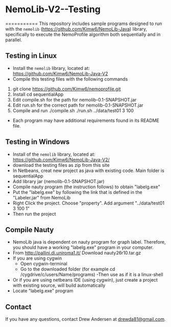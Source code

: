 # NemoLib-V2--Testing
===========
This repository includes sample programs designed to run with the `nemolib` (https://github.com/Kimw6/NemoLib-Java) 
library, specifically to execute the NemoProfile algorithm both sequentially 
and in parallel.

Testing in Linux
-------------
* Install the `nemolib` library, located at: 
https://github.com/Kimw6/NemoLib-Java-V2
* Compile this testing files with the following commands
1) git clone https://github.com/Kimw6/nemoprofile.git
2) Install
   cd sequentialApp
3) Edit compile.sh for the path for nemolib-0.1-SNAPSHOT.jar
4) Edit run.sh for the correct path for nemolib-0.1-SNAPSHOT.jar
5) Compile and run
   ./compile.sh
   ./run.sh ../data/test01 3 100
   
* Each program may have additional requirements found in its README file.

Testing in Windows
-------------
* Install of the `nemolib` library, located at: 
https://github.com/Kimw6/NemoLib-Java-V2/
* download the testing files as zip from this site
* In Netbeans, creat new project as java with existing code. Main folder is sequentialApp
* Add library jar (nemolib-0.1-SNAPSHOT.jar)
* Compile nauty program (the instruction follows) to obtain "labelg.exe"
* Put the "labelg.exe" by following the link that is defined in the "Labeler.jar" from NemoLib
* Right Click the project. Choose "property". Add argument "../data/test01 3 100 1"
* Then run the project

Compile Nauty
-------------
* NemoLib java is dependent on nauty program for graph label. Therefore, you should have a working "labelg.exe" program in your computer. 
* From http://pallini.di.uniroma1.it/ Download nauty26r10.tar.gz
* If you are using cygwin 
    - Open cygwin-terminal
    - Go to the downloaded folder (for example cd /cygdrive/c/users/Name/programs)
    -Then use as if it is a linux-shell
 * Or if you are using netbeans IDE (using cygwin), just create a project with existing source, will build automatically
 * Locate "labelg.exe" program


Contact
-------
If you have any questions, contact Drew Andersen at drewda81@gmail.com.
